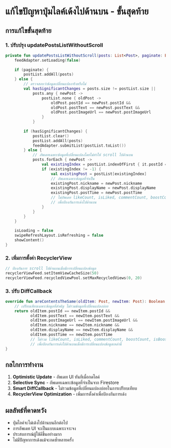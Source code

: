 # แก้ไขปัญหาปุ่มไลค์เด้งไปด้านบน - ขั้นสุดท้าย

## การแก้ไขขั้นสุดท้าย

### 1. ปรับปรุง updatePostsListWithoutScroll
```kotlin
private fun updatePostsListWithoutScroll(posts: List<Post>, paginate: Boolean) {
    feedAdapter.setLoading(false)
    
    if (paginate) {
        postList.addAll(posts)
    } else {
        // ตรวจสอบว่าข้อมูลเปลี่ยนแปลงจริงหรือไม่
        val hasSignificantChanges = posts.size != postList.size || 
            posts.any { newPost -> 
                postList.none { oldPost -> 
                    oldPost.postId == newPost.postId && 
                    oldPost.postText == newPost.postText &&
                    oldPost.postImageUrl == newPost.postImageUrl
                }
            }
        
        if (hasSignificantChanges) {
            postList.clear()
            postList.addAll(posts)
            feedAdapter.submitList(postList.toList())
        } else {
            // อัพเดทเฉพาะข้อมูลที่เปลี่ยนแปลงโดยไม่ทำให้ scroll ไปด้านบน
            posts.forEach { newPost ->
                val existingIndex = postList.indexOfFirst { it.postId == newPost.postId }
                if (existingIndex != -1) {
                    val existingPost = postList[existingIndex]
                    // อัพเดทเฉพาะข้อมูลที่จำเป็น
                    existingPost.nickname = newPost.nickname
                    existingPost.displayName = newPost.displayName
                    existingPost.postTime = newPost.postTime
                    // ไม่อัพเดท likeCount, isLiked, commentCount, boostCount, isBoosted
                    // เพื่อป้องกันการเด้งไปด้านบน
                }
            }
        }
    }
    
    isLoading = false
    swipeRefreshLayout.isRefreshing = false
    showContent()
}
```

### 2. เพิ่มการตั้งค่า RecyclerView
```kotlin
// ป้องกันการ scroll ไปด้านบนเมื่อมีการเปลี่ยนแปลงข้อมูล
recyclerViewFeed.setItemViewCacheSize(50)
recyclerViewFeed.recycledViewPool.setMaxRecycledViews(0, 20)
```

### 3. ปรับ DiffCallback
```kotlin
override fun areContentsTheSame(oldItem: Post, newItem: Post): Boolean {
    // เปรียบเทียบเฉพาะข้อมูลที่สำคัญ ไม่รวมข้อมูลที่เปลี่ยนแปลงบ่อย
    return oldItem.postId == newItem.postId &&
           oldItem.postText == newItem.postText &&
           oldItem.postImageUrl == newItem.postImageUrl &&
           oldItem.nickname == newItem.nickname &&
           oldItem.displayName == newItem.displayName &&
           oldItem.postTime == newItem.postTime
           // ไม่รวม likeCount, isLiked, commentCount, boostCount, isBoosted 
           // เพื่อป้องกันการเด้งไปด้านบนเมื่อมีการเปลี่ยนแปลงข้อมูลเหล่านี้
}
```

## กลไกการทำงาน
1. **Optimistic Update** - อัพเดท UI ทันทีเมื่อกดไลค์
2. **Selective Sync** - อัพเดทเฉพาะข้อมูลที่จำเป็นจาก Firestore
3. **Smart DiffCallback** - ไม่รวมข้อมูลที่เปลี่ยนแปลงบ่อยในการเปรียบเทียบ
4. **RecyclerView Optimization** - เพิ่มการตั้งค่าเพื่อป้องกันการเด้ง

## ผลลัพธ์ที่คาดหวัง
- ปุ่มไลค์จะไม่เด้งไปด้านบนอีกต่อไป
- การอัพเดท UI จะเป็นแบบเฉพาะเจาะจง
- ประสบการณ์ผู้ใช้ดีขึ้นอย่างมาก
- ไม่มีปัญหาการเด้งแม้จะกดซ้ำหลายครั้ง 